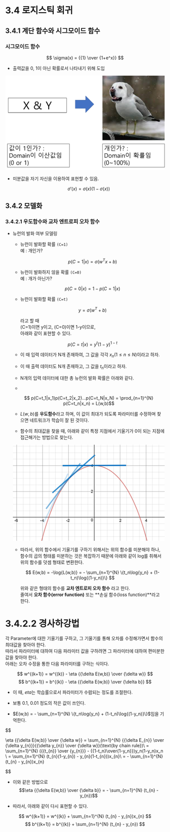 # 3.4 로지스틱 회귀
## 3.4.1 계단 함수와 시그모이드 함수

### 시그모이드 함수
$$ \sigma(x) = {{1} \over {1+e^x}} $$

- 출력값을 0, 1이 아닌 확률로서 나타내기 위해 도입

![3.4.1](image/1.png)

- 미분값을 자기 자신을 이용하여 표현할 수 있음.
  
  $$ \sigma'(x) = \sigma(x)(1-\sigma(x)) $$

## 3.4.2 모델화

### 3.4.2.1 우도함수와 교차 엔트로피 오차 함수

- 뉴런의 발화 여부 모델링
  - 뉴런이 발화할 확률 `(C=1)`  
  예 : 개인가?

    $$ p(C=1|x) = \sigma(w^{T}x+b) $$

  - 뉴런이 발화하지 않을 확률 `(C=0)`  
  예 : 개가 아닌가?

     $$ p(C=0|x) = 1 - p(C=1|x) $$

  - 뉴런이 발화할 확률 `(C=t)`
  
      $$ y = \sigma (w^{T}+b) $$

      라고 할 때  
      (C=1)이면 y이고, (C=0)이면 1-y이므로,  
      아래와 같이 표현할 수 있다.

      $$p(C=t|x) = y^{t}(1-y)^{1-t} $$

  - 이 때 입력 데이터가 N개 존재하여, 그 값을 각각 $x_{n} (1 \leq n \leq N)$이라고 하자.
  - 이 때 출력 데이터도 N개 존재하고, 그 값을 $t_{n}$이라고 하자.
  - N개의 입력 데이터에 대한 총 뉴런의 발화 확률은 아래와 같다.
  - 
  $$ p(C=t_1|x_1)p(C=t_2|x_2)...p(C=t_N|x_N) = \prod_{n=1}^{N} p(C=t_n|x_n) = L(w,b)$$

  - $L(w,b)$를 **우도함수**라고 하며, 이 값이 최대가 되도록 파라미터를 수정하며 찾으면 네트워크가 학습이 잘 된 것이다.
 
  - 함수의 최대값을 찾을 때, 아래와 같이 특정 지점에서 기울기가 0이 되는 지점에 접근해가는 방법으로 찾는다.
   
  ![2](image/2.png)

  - 따라서, 위의 함수에서 기울기를 구하기 위해서는 위의 함수를 미분해야 하나, 함수의 곱의 형태를 미분하는 것은 복잡하기 때문에 아래와 같이 log를 취해서 위의 함수를 덧셈 형태로 변환한다.

    $$ E(w,b) = -\log{L(w,b)} = - \sum_{n=1}^{N} \{t_n\log{y_n} + (1-t_n)\log{(1-y_n)}\} $$

    위와 같은 형태의 함수를 **교차 엔트로피 오차 함수** 라고 한다.  
    줄여서 **오차 함수(error function)** 또는 **손실 함수(loss function)**라고 한다.

# 3.4.2.2 경사하강법

각 Parameter에 대한 기울기를 구하고, 그 기울기를 통해 오차를 수정해가면서 함수의 최대값을 찾아야 한다.  
따라서 파라미터에 대하여 다음 파라미터 값을 구하려면 그 파라미터에 대하여 편미분한 값을 찾아야 한다.  
아래는 오차 수정을 통한 다음 파라미터를 구하는 식이다.

$$ w^{(k+1)} = w^{(k)} - \eta {{\delta E(w,b)} \over {\delta w}} $$
$$ b^{(k+1)} = b^{(k)} - \eta {{\delta E(w,b)} \over {\delta b}} $$

- 이 때, $eta$는 학습률으로서 파라미터가 수렴되는 정도를 조절한다.
- 보통 0.1, 0.01 정도의 작은 값이 쓰인다.

- $E(w,b) = - \sum_{n=1}^{N} \{t_n\log{y_n} + (1-t_n)\log{(1-y_n)}\}$임을 기억한다.

$$

\eta {{\delta E(w,b)} \over {\delta w}}
= \sum_{n=1}^{N} {{\delta E_{n}} \over {\delta y_{n}}}{{\delta y_{n}} \over {\delta w}}(\text{by chain rule})\\
= \sum_{n=1}^{N} ({{t_{n}} \over {y_{n}}} - {{1-t_n}\over{1-y_n}})y_n(1-y_n)x_n \\
= \sum_{n=1}^{N} (t_{n}(1-y_{n}) - y_{n}(1-t_{n}))x_{n}\\
= - \sum_{n=1}^{N} (t_{n} - y_{n})x_{n}

$$

- 이와 같은 방법으로
$$\eta {{\delta E(w,b)} \over {\delta b}} = - \sum_{n=1}^{N} (t_{n} - y_{n})$$

- 따라서, 아래와 같이 다시 표현할 수 있다.

$$ w^{(k+1)} = w^{(k)} + \sum_{n=1}^{N} (t_{n} - y_{n})x_{n} $$
$$ b^{(k+1)} = b^{(k)} + \sum_{n=1}^{N} (t_{n} - y_{n}) $$